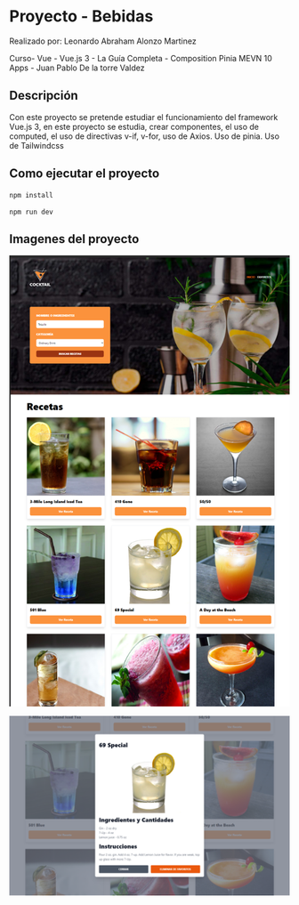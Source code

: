 # Proyecto - Bebidas
Realizado por: Leonardo Abraham Alonzo Martinez

Curso- Vue - Vue.js 3 - La Guía Completa - Composition Pinia MEVN 10 Apps - Juan Pablo De la torre Valdez

## Descripción
Con este proyecto se pretende estudiar el funcionamiento del framework Vue.js 3, en este proyecto se estudia, crear componentes, el uso de computed, el uso de directivas v-if, v-for, uso de Axios. Uso de pinia. Uso de Tailwindcss

## Como ejecutar el proyecto
```
npm install
```
```
npm run dev
```

## Imagenes del proyecto
![Image text](https://github.com/LeonardoAbraham/vue3-bebidas/blob/main/public/vue3_bebidas.png)

![Image text](https://github.com/LeonardoAbraham/vue3-bebidas/blob/main/public/vue3_bebidas_receta.png)


